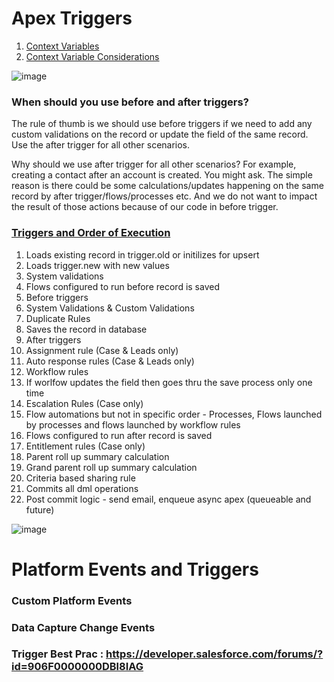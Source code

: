 # Apex Triggers
1. [Context Variables](https://developer.salesforce.com/docs/atlas.en-us.apexcode.meta/apexcode/apex_triggers_context_variables.htm)
1. [Context Variable Considerations](https://developer.salesforce.com/docs/atlas.en-us.apexcode.meta/apexcode/apex_triggers_context_variables_considerations.htm)

![image](https://user-images.githubusercontent.com/34469349/153751105-a5789a44-1619-4232-baeb-d9189f764f91.png)



### When should you use before and after triggers?

The rule of thumb is we should use before triggers if we need to add any custom validations on the record or update the field of the same record.
Use the after trigger for all other scenarios.

Why should we use after trigger for all other scenarios? For example, creating a contact after an account is created. You might ask.
The simple reason is there could be some calculations/updates happening on the same record by after trigger/flows/processes etc. And we do not want to impact the result of those actions because of our code in before trigger.

### [Triggers and Order of Execution](https://developer.salesforce.com/docs/atlas.en-us.apexcode.meta/apexcode/apex_triggers_order_of_execution.htm)

  1. Loads existing record in trigger.old or initilizes for upsert
  2. Loads trigger.new with new values
  3. System validations
  4. Flows configured to run before record is saved
  5. Before triggers
  6. System Validations & Custom Validations
  7. Duplicate Rules
  8. Saves the record in database
  9. After triggers
  10. Assignment rule (Case & Leads only)
  11. Auto response rules (Case & Leads only)
  12. Workflow rules
  13. If worlfow updates the field then goes thru the save process only one time
  14. Escalation Rules (Case only)
  15. Flow automations but not in specific order - Processes, Flows launched by processes and flows launched by workflow rules
  16. Flows configured to run after record is saved
  17. Entitlement rules (Case only)
  18. Parent roll up summary calculation
  19. Grand parent roll up summary calculation
  20. Criteria based sharing rule
  21. Commits all dml operations
  22. Post commit logic - send email, enqueue async apex (queueable and future)
  
![image](https://user-images.githubusercontent.com/34469349/153751113-921ed046-43f6-4782-99ac-268a7e2eb3c9.png)

# Platform Events and Triggers

### Custom Platform Events
### Data Capture Change Events
### Trigger Best Prac : https://developer.salesforce.com/forums/?id=906F0000000DBl8IAG
